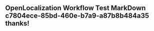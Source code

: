 <properties
ms.topic="hero-topic1"
ms.test1="hero-topic"
ms.test2="test"/>

## OpenLocalization Workflow Test MarkDown c7804ece-85bd-460e-b7a9-a87b8b484a35 thanks!
